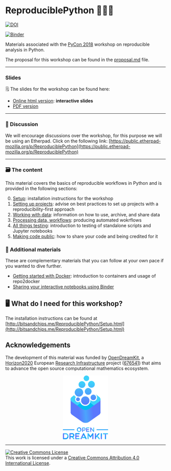 # ReproduciblePython  🐍🐱‍👤

[![DOI](https://zenodo.org/badge/130230667.svg)](https://zenodo.org/badge/latestdoi/130230667)

[![Binder](https://mybinder.org/badge.svg)](https://mybinder.org/v2/gh/trallard/ReproduciblePython.git/master)


Materials associated with the [PyCon 2018](https://us.pycon.org/2018/about/) workshop on reproducible analysis in Python.

The proposal for this workshop can be found in the [proposal.md](./proposal.md) file.

---

### Slides
🗒️ The slides for the workshop can be found here:
- [Online html version](http://bitsandchips.me/Talks/PyCon.html): **interactive slides**
- [PDF version](http://doi.org/cn9t)

---

### 💬 Discussion

We will encourage discussions over the workshop, for this purpose we will be using an Etherpad. Click on the following link:  [https://public.etherpad-mozilla.org/p/ReproduciblePython](https://public.etherpad-mozilla.org/p/ReproduciblePython)

---

### 🗃️ The content

This material covers the basics of reproducible workflows in Python and is provided in the following sections:

0. [Setup](00_Setup.ipynb): installation instructions for the workshop
1. [Setting up projects](01_ProjectStructure.ipynb): advise on best practices to set up projects with a reproducibility-first approach
2. [Working with data](02_WorkingWithData.ipynb): information on how to use, archive, and share data
3. [Processing data, workflows](03_ProcessData.ipynb): producing automated wokrflows
4. [All things testing](04_Testing.ipynb): introduction to testing of standalone scripts and Jupyter notebooks
5. [Making code public](05_SharingAnalysis.ipynb): how to share your code and being credited for it

### 🦄 Additional materials
These are complementary materials that you can follow at your own pace if you wanted to dive further.

- [Getting started with Docker](Docker.ipynb): introduction to containers and usage of repo2docker
- [Sharing your interactive notebooks using Binder](Binder.ipynb)


## 🖥️ What do I need for this workshop?
The installation instructions can be found at [http://bitsandchips.me/ReproduciblePython/Setup.html](http://bitsandchips.me/ReproduciblePython/Setup.html)



## Acknowledgements

The development of this material was funded by [OpenDreamKit][odk],
a [Horizon2020][h2020] European [Research Infrastructure][res-inf] project ([676541][odk-grant]) that aims to
advance the open source computational mathematics ecosystem.

<div align="center">
<img src="assets/opendreamkit.svg" alt="OpenDreamKit logo" height=200em />
</div>

 ---
 <a rel="license" href="http://creativecommons.org/licenses/by/4.0/"><img alt="Creative Commons License" style="border-width:0" src="https://i.creativecommons.org/l/by/4.0/88x31.png" /></a><br />This work is licensed under a <a rel="license" href="http://creativecommons.org/licenses/by/4.0/">Creative Commons Attribution 4.0 International License</a>.



[odk]: http://opendreamkit.org/
[h2020]: https://ec.europa.eu/programmes/horizon2020/
[res-inf]: https://ec.europa.eu/programmes/horizon2020/en/h2020-section/european-research-infrastructures-including-e-infrastructures
[odk-grant]: http://cordis.europa.eu/project/rcn/198334_en.html
[uos-rse]: http://rse.shef.ac.uk
